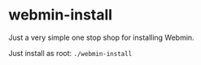 # webmin-install
Just a very simple one stop shop for installing Webmin. 

Just install as root:
`./webmin-install`
